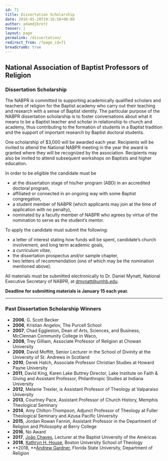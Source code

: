 ```yaml
---
id: 71
title: Dissertation Scholarship
date: 2016-05-20T19:16:58+00:00
author: adamdjbrett
teaser: |
layout: page
permalink: /dissertation/
redirect_from: /?page_id=71
breadcrumb: true
---
```

## **National Association of Baptist Professors of Religion**

### **Dissertation Scholarship**

The NABPR is committed to supporting academically qualified scholars and teachers of religion for the Baptist academy who carry out their teaching and research with a sense of Baptist identity. The particular purpose of the NABPR dissertation scholarship is to foster conversations about what it means to be a Baptist teacher and scholar in relationship to church and academy, thus contributing to the formation of students in a Baptist tradition and the support of important research by Baptist doctoral students.

One scholarship of $3,000 will be awarded each year. Recipients will be invited to attend the National NABPR meeting in the year the award is granted where they will be recognized by the association. Recipients may also be invited to attend subsequent workshops on Baptists and higher education.

In order to be eligible the candidate must be

  * at the dissertation stage of his/her program (ABD) in an accredited doctoral program,
  * affiliated or connected in an ongoing way with some Baptist congregation,
  * a student member of NABPR (which applicants may join at the time of application with no penalty),
  * nominated by a faculty member of NABPR who agrees by virtue of the nomination to serve as the student’s mentor.

To apply the candidate must submit the following:

  * a letter of interest stating how funds will be spent, candidate’s church involvement, and long term academic goals,
  * a _curriculum vitae_,
  * the dissertation prospectus and/or sample chapter,
  * two letters of recommendation (one of which may be the nomination mentioned above).

All materials must be submitted electronically to Dr. Daniel Mynatt, National Executive Secretary of NABPR, at <dmynatt@umhb.edu>.

**Deadline for submitting materials is January 15 each year.**

***

### Past Dissertation Scholarship Winners

*   **2006**, G. Scott Becker
*   **2006**, Kristian Angelov, The Purcell School
*   **2007**, Chad Eggleston, Dean of Arts, Sciences, and Business, McClennan Community College in Waco,
*   **2008**, Trey Gilliam, Associate Professor of Religion at Chowan University
*   **2009**, David Moffitt, Senior Lecturer in the School of Divinity at the University of St. Andrews in Scotland
*   **2010**, Derek Hatch, Associate Professor Christian Studies at Howard Payne University
*   **2011**, David King, Karen Lake Buttrey Director, Lake Institute on Faith & Giving and Assistant Professor, Philanthropic Studies at Indiana University
*   **2012**, Melanie Trexler, is Assistant Professor of Theology at Valparaiso University
*   **2013**, Courtney Pace, Assistant Professor of Church History, Memphis Theological Seminary
*   **2014**, Amy Chilton-Thompson, Adjunct Professor of Theology at Fuller Theological Seminary and Azusa Pacific University
*   **2015**, Jordan Rowan Fannin, Assistant Professor in the Department of Religion and Philosophy at Berry College
*   **2016**, No Award
*   **2017**, [João Chaves](/announcing-dr-chaves-2018-nabpr-dissertation-fellowship/), Lecturer at the Baptist University of the Américas
*   **2018**, [Kathryn H. House](/congratulations-to-dissertation-scholarship-awardees-kathryn-house-andrew-gardner/), Boston University School of Theology
*   **2018, **[Andrew Gardner](/congratulations-to-dissertation-scholarship-awardees-kathryn-house-andrew-gardner/), Florida State University, Department of Religion
